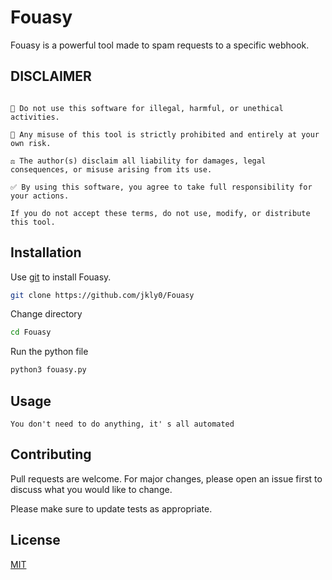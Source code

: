 # Fouasy

Fouasy is a powerful tool made to spam requests to a specific webhook.

## DISCLAIMER
```This tool is provided for educational, research, or legitimate purposes only.

🚫 Do not use this software for illegal, harmful, or unethical activities.

🔐 Any misuse of this tool is strictly prohibited and entirely at your own risk.

⚖️ The author(s) disclaim all liability for damages, legal consequences, or misuse arising from its use.

✅ By using this software, you agree to take full responsibility for your actions.

If you do not accept these terms, do not use, modify, or distribute this tool.
```

## Installation

Use [git](https://git-scm.com/downloads) to install Fouasy.

```bash
git clone https://github.com/jkly0/Fouasy
```

Change directory
```bash
cd Fouasy
```
Run the python file
```bash
python3 fouasy.py
```

## Usage

```
You don't need to do anything, it' s all automated
```

## Contributing

Pull requests are welcome. For major changes, please open an issue first
to discuss what you would like to change.

Please make sure to update tests as appropriate.

## License

[MIT](https://choosealicense.com/licenses/mit/)
